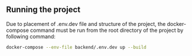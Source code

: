 ## Running the project

Due to placement of .env.dev file and structure of the project, the docker-compose command must be run from the root directory of the project by following command:

```bash
docker-compose --env-file backend/.env.dev up --build
```
